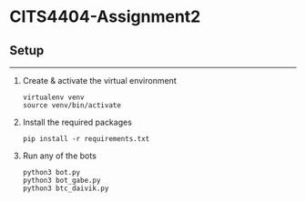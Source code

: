 # CITS4404-Assignment2

## Setup

---

1. Create & activate the virtual environment

   ```
   virtualenv venv
   source venv/bin/activate
   ```

2. Install the required packages

   ```
   pip install -r requirements.txt
   ```

3. Run any of the bots
   ```
   python3 bot.py
   python3 bot_gabe.py
   python3 btc_daivik.py
   ```
